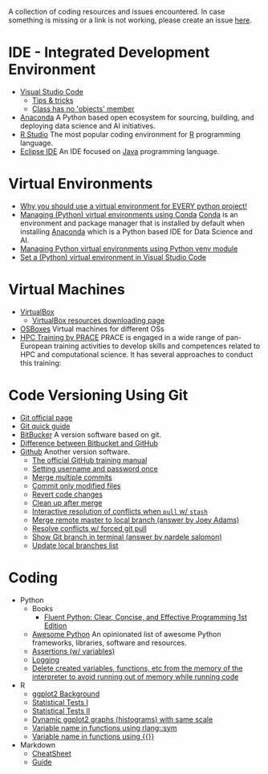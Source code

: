 A collection of coding resources and issues encountered.
In case something is missing or a link is not working, please create an issue [here](https://github.com/vpapaioannou/coding_resources/issues).

# IDE - Integrated Development Environment

- [Visual Studio Code](https://code.visualstudio.com/)
  - [Tips & tricks](https://code.visualstudio.com/docs/getstarted/tips-and-tricks#vscode)
  - [Class has no 'objects' member](https://stackoverflow.com/questions/58255016/class-has-no-objects-member/58255140#58255140)
- [Anaconda](https://www.anaconda.com/) A Python based open ecosystem for sourcing, building, and deploying data science and AI initiatives.
- [R Studio](https://posit.co/downloads/) The most popular coding environment for [R](https://www.r-project.org/) programming language.
- [Eclipse IDE](https://eclipseide.org/) An IDE focused on [Java](https://en.wikipedia.org/wiki/Java_(programming_language)) programming language.

# Virtual Environments

- [Why you should use a virtual environment for EVERY python project!](https://towardsdatascience.com/why-you-should-use-a-virtual-environment-for-every-python-project-c17dab3b0fd0)
- [Managing (Python) virtual environments using Conda](https://docs.conda.io/projects/conda/en/latest/user-guide/tasks/manage-environments.html) [Conda](https://geohackweek.github.io/Introductory/01-conda-tutorial/) is an environment and package manager that is installed by default when installing [Anaconda](https://www.anaconda.com/) which is a Python based IDE
for Data Science and AI.
- [Managing Python virtual environments using Python venv module](https://docs.python.org/3/library/venv.html)
- [Set a (Python) virtual environment in Visual Studio Code](https://www.roelpeters.be/change-venv-for-python-in-vs-code/)

# Virtual Machines

- [VirtualBox]()
  - [VirtualBox resources downloading page](https://download.virtualbox.org/virtualbox/6.1.28/)
- [OSBoxes](https://www.osboxes.org/) Virtual machines for different OSs
- [HPC Training by PRACE](https://training.prace-ri.eu/) PRACE is engaged in a wide range of pan-European training activities to develop skills and competences related to HPC and computational science. It has several approaches to conduct this training:

# Code Versioning Using Git

- [Git official page](https://git-scm.com/about/branching-and-merging)
- [Git quick guide](https://rogerdudler.github.io/git-guide/)
- [BitBucker](https://bitbucket.org/) A version software based on git.
- [Difference between Bitbucket and GitHub](https://www.geeksforgeeks.org/difference-between-bitbucket-and-github/)
- [Github](https://github.com/) Another version software.
  - [The official GitHub training manual](https://githubtraining.github.io/training-manual/#/)
  - [Setting username and password once](https://stackoverflow.com/questions/8840551/configuring-user-and-password-with-git-bash)
  - [Merge multiple commits](https://stackoverflow.com/questions/12522565/how-can-i-combine-two-commits-into-one-commit/)
  - [Commit only modified files](https://stackoverflow.com/questions/4873976/how-to-commit-only-modified-and-not-new-or-deleted-files)
  - [Revert code changes](https://stackoverflow.com/questions/6971717/github-how-to-revert-changes-to-previous-state)
  - [Clean up after merge](https://www.fizerkhan.com/blog/posts/clean-up-your-local-branches-after-merge-and-delete-in-github#:~:text=The%20command%20git%20remote%20prune,an%20option%20%2D%2Ddry%2Drun%20)
  - [Interactive resolution of conflicts when `pull` w/ `stash`](https://stackoverflow.com/questions/28195778/git-stash-apply-with-interactive-mode)
  - [Merge remote master to local branch (answer by Joey Adams)](https://stackoverflow.com/questions/7200614/how-to-merge-remote-master-to-local-branch)
  - [Resolve conflicts w/ forced git pull](https://itsyndicate.org/blog/how-to-use-git-force-pull-properly/)
  - [Show Git branch in terminal (answer by nardele salomon)](https://askubuntu.com/questions/730754/how-do-i-show-the-git-branch-with-colours-in-bash-prompt)
  - [Update local branches list](https://theshravan.net/blog/update-the-local-list-of-remote-branches-in-the-git-repository/)

# Coding

- Python
  - Books
    - [Fluent Python: Clear, Concise, and Effective Programming 1st Edition](https://www.amazon.com/Fluent-Python-Concise-Effective-Programming/dp/1491946008/ref=sr_1_4)
  - [Awesome Python](https://github.com/vinta/awesome-python) An opinionated list of awesome Python frameworks, libraries, software and resources.
  - [Assertions (w/ variables)](https://www.journaldev.com/15791/python-assert)
  - [Logging](https://realpython.com/python-logging/)
  - [Delete created variables, functions, etc from the memory of the interpreter to avoid running out of memory while running code](https://stackoverflow.com/questions/26545051/is-there-a-way-to-delete-created-variables-functions-etc-from-the-memory-of-th)
- R
  - [ggplot2 Background](http://felixfan.github.io/ggplot2-remove-grid-background-margin/)
  - [Statistical Tests I](https://www.r-bloggers.com/t-tests/)
  - [Statistical Tests II](https://www.r-bloggers.com/add-p-values-and-significance-levels-to-ggplots/)
  - [Dynamic ggplot2 graphs (histograms) with same scale](https://stackoverflow.com/questions/60438297/r-histograms-with-shared-same-x-and-y-axes/60438728?noredirect=1#comment107179917_60438728)
  - [Variable name in functions using rlang::sym](https://linogaliana.netlify.app/post/datatable/datatable-nse/)
  - [Variable name in functions using {{}}](https://www.tidyverse.org/blog/2020/02/glue-strings-and-tidy-eval/)
- Markdown
  - [CheatSheet](https://github.com/adam-p/markdown-here/wiki/Markdown-Cheatsheet)
  - [Guide](https://www.markdownguide.org/)
